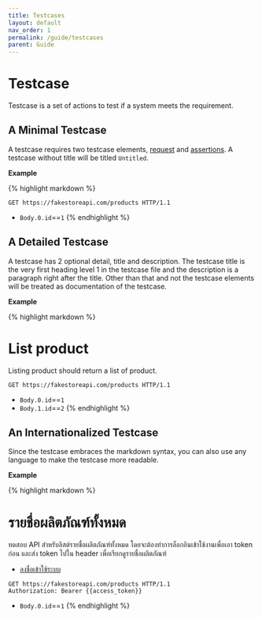 ```yaml
---
title: Testcases
layout: default
nav_order: 1
permalink: /guide/testcases
parent: Guide
---
```


# Testcase

Testcase is a set of actions to test if a system meets the requirement.

## A Minimal Testcase

A testcase requires two testcase elements, [request](../syntax/requests.md) and [assertions](../syntax/assertions.md). A testcase without title will be titled `Untitled`.

**Example**

{% highlight markdown %}
```http
GET https://fakestoreapi.com/products HTTP/1.1
```

* `Body.0.id`==`1`
{% endhighlight %}

## A Detailed Testcase

A testcase has 2 optional detail, title and description. The testcase title is the very first heading level 1 in the testcase file and the description is a paragraph right after the title. Other than that and not the testcase elements will be treated as documentation of the testcase.

**Example**

{% highlight markdown %}
# List product

Listing product should return a list of product.

```http
GET https://fakestoreapi.com/products HTTP/1.1
```

* `Body.0.id`==`1`
* `Body.1.id`==`2`
{% endhighlight %}

## An Internationalized Testcase

Since the testcase embraces the markdown syntax, you can also use any language to make the testcase more readable.

**Example**

{% highlight markdown %}
# รายชื่อผลิตภัณฑ์ทั้งหมด

ทดสอบ API สำหรับลิสต์รายชื่อผลิตภัณฑ์ทั้งหมด โดยจะต้องทำการล็อกอินเข้าใช้งานเพื่อเอา token ก่อน และส่ง token ไปใน header เพื่อเรียกดูรายชื่อผลิตภัณฑ์

* [ลงชื่อเข้าใช้ระบบ](etc/examples/fakestoreapi.com/executables/auth.md)

```http
GET https://fakestoreapi.com/products HTTP/1.1
Authorization: Bearer {{access_token}}
```

* `Body.0.id`==`1`
{% endhighlight %}